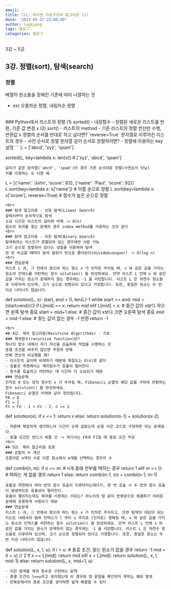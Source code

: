 ```yaml
---
emoji: 💡
title: TIL: 파이썬 자료구조와 알고리즘 (2)
date: '2023-05-27 23:00:00'
author: logkyung
tags: 블로그
categories: 블로그
---
```


3강 ~ 5강

## 3강. 정렬(sort), 탐색(search)
### 정렬
배열의 원소들을 정해진 기준에 따라 나열하는 것
- ex) 오름차순 정렬, 내림차순 정렬
<br>
### Python에서 리스트의 정렬
(1) sorted()
- 내장함수
- 정렬된 새로운 리스트를 반환, 기존 값 변경 x
(2) sort()
- 리스트의 method
- 기존 리스트의 정렬 연산만 수행, 반환값 x
정렬의 순서를 반대로 하고 싶다면? `reverse=True`
문자열로 이루어진 리스트의 경우
- 사전 순서로 정렬
문자열 길이 순서로 정렬하려면?
- 정렬에 이용하는 key 설정
```
L = ['abcd', 'xyz', 'spam']

sorted(L, key=lambda x: len(x)) # ['xyz', 'abcd', 'spam']
```
길이가 같은 문자열('abcd', 'spam')의 경우 기존 순서대로 정렬(사전순서 아님)
키를 지정하는 또 다른 예
```
L = [{'name': 'John', 'score': 83},
     {'name': 'Paul', 'score': 92}]
L.sort(key=lambda x: x['name']) # 이름 순으로 정렬
L.sort(key=lambda x: x['score'], reverse=True) # 점수가 높은 순으로 정렬
```
<br>
### 탐색 알고리즘 - 선형 탐색(Linear Search)
앞에서부터 순차적으로 탐색
소요 시간은 리스트의 길이에 비례 -> O(n)
원소의 위치를 찾는 문제의 경우 index method를 사용하는 것과 같다
<br>
### 탐색 알고리즘 - 이진 탐색(Binary Search)
탐색하려는 리스트가 정렬되어 있는 경우에만 사용 가능
크기 순으로 정렬되어 있다는 성질을 이용하여 탐색
한 번 비교할 때마다 탐색 범위가 반으로 줄어든다(divide&conquer) -> O(log n)
<br>
### 연습문제
리스트 L 과, 그 안에서 찾으려 하는 원소 x 가 인자로 주어질 때, x 와 같은 값을 가지는 원소의 인덱스를 리턴하는 함수 solution() 을 완성하세요. 만약 리스트 L 안에 x 와 같은 값을 가지는 원소가 존재하지 않는 경우에는 -1 을 리턴합니다. 리스트 L 은 자연수 원소들로 이루어져 있으며, 크기 순으로 정렬되어 있다고 가정합니다. 또한, 동일한 원소는 두 번 이상 나타나지 않습니다.
```
def solution(L, x):
    start, end = 0, len(L)-1
    while start <= end:
        mid = (start+end)//2
        if L[mid] == x:
            return mid
        elif L[mid] < x:      # 중간 값이 x보다 작으면 왼쪽 탐색 종료
            start = mid+1
        else:                 # 중간 값이 x보다 크면 오른쪽 탐색 종료
            end = mid-1
    else:                     # 찾는 값이 없는 경우 -1 반환
        return -1
```
<br>
## 4강. 재귀 알고리즘(Recursive Algorithms) - 기초
### 재귀함수(recursive function)란?
하나의 함수 내에서 자기 자신을 호출하여 작업을 수행하는 것
종결 조건을 써주지 않으면 무한히 반복
반복 연산과 비교했을 때?
- 리스트의 길이에 비례하기 때문에 복잡도는 O(n)로 같다
- 효율성 측면에서는 재귀함수가 효율이 떨어진다
- 함수를 호출하고 리턴하는 데 시간이 더 소요되기 때문
### 연습문제
인자로 0 또는 양의 정수인 x 가 주어질 때, Fibonacci 순열의 해당 값을 구하여 반환하는 함수 solution() 을 완성하세요.
Fibonacci 순열은 아래와 같이 정의됩니다.
F0 = 0
F1 = 1
Fn = Fn - 1 + Fn - 2, n >= 2
```
def solution(x):
    if x <= 1:
        return x
    else:
        return solution(x-1) + solution(x-2)
```
- 처음에 복잡하게 생각하느라 시간이 오래 걸렸는데 순열 식만 코드로 구현하면 되는 문제였다.
- 종결 조건은 반드시 써줄 것 -> 여기서는 F0과 F1일 때 종료 조건 작성
<br>
## 5강. 재귀 알고리즘 응용
### 조합의 수 계산
조합이란 n개의 서로 다른 원소에서 m개를 선택하는 경우의 수
```
def combi(n, m):
    if n == m:      # n개 중에 전부를 택하는 경우
        return 1
    elif m == 0:    # 택하는 게 없을 경우
        return 1
    else:
        return combi(n-1, m) + combi(n-1, m-1)
```
효율성 측면에서 여러 번의 함수 호출이 이루어지는데다가, 한 번 호출 시 두 번의 함수 호출이 발생하므로 효율성이 떨어진다.
효율이 떨어지는데도 재귀를 사용하는 이유는? 하노이의 탑 같이 반복문으로 해결하기 어려운 문제에 유용하게 사용되기 때문
### 연습문제
리스트 L 과, 그 안에서 찾으려 하는 원소 x 가 인자로 주어지고, 또한 탐색의 대상이 되는 리스트 내에서의 범위 인덱스가 l 부터 u 까지로 (인자로) 정해질 때, x 와 같은 값을 가지는 원소의 인덱스를 리턴하는 함수 solution() 을 완성하세요. 만약 리스트 L 안에 x 와 같은 값을 가지는 원소가 존재하지 않는 경우에는 -1 을 리턴합니다. 리스트 L 은 자연수 원소들로 이루어져 있으며, 크기 순으로 정렬되어 있다고 가정합니다. 또한, 동일한 원소는 두 번 이상 나타나지 않습니다.
```
def solution(L, x, l, u):
    if l > u:             # 종료 조건: 찾는 원소가 없을 경우
        return -1
    mid = (l + u) // 2
    if x == L[mid]:
        return mid
    elif x < L[mid]:
        return solution(L, x, l, mid-1)
    else:
        return solution(L, x, mid+1, u)
```
- 이진 탐색을 재귀 함수로 구현하는 문제
- 종결 조건이 l==u라고 생각했는데 이 경우에 양 끝점을 확인하지 못하는 예외 발생
- 반복문에서의 종료 조건을 생각하면 쉽게 해결할 수 있다
